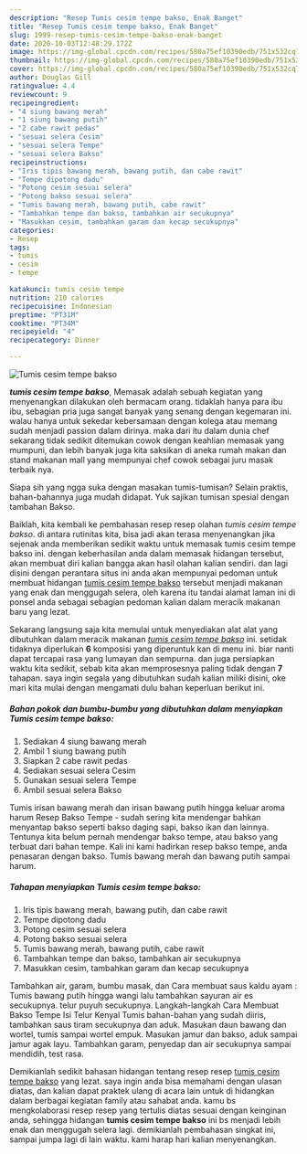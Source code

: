 ```yaml
---
description: "Resep Tumis cesim tempe bakso, Enak Banget"
title: "Resep Tumis cesim tempe bakso, Enak Banget"
slug: 1999-resep-tumis-cesim-tempe-bakso-enak-banget
date: 2020-10-03T12:48:29.172Z
image: https://img-global.cpcdn.com/recipes/580a75ef10390edb/751x532cq70/tumis-cesim-tempe-bakso-foto-resep-utama.jpg
thumbnail: https://img-global.cpcdn.com/recipes/580a75ef10390edb/751x532cq70/tumis-cesim-tempe-bakso-foto-resep-utama.jpg
cover: https://img-global.cpcdn.com/recipes/580a75ef10390edb/751x532cq70/tumis-cesim-tempe-bakso-foto-resep-utama.jpg
author: Douglas Gill
ratingvalue: 4.4
reviewcount: 9
recipeingredient:
- "4 siung bawang merah"
- "1 siung bawang putih"
- "2 cabe rawit pedas"
- "sesuai selera Cesim"
- "sesuai selera Tempe"
- "sesuai selera Bakso"
recipeinstructions:
- "Iris tipis bawang merah, bawang putih, dan cabe rawit"
- "Tempe dipotong dadu"
- "Potong cesim sesuai selera"
- "Potong bakso sesuai selera"
- "Tumis bawang merah, bawang putih, cabe rawit"
- "Tambahkan tempe dan bakso, tambahkan air secukupnya"
- "Masukkan cesim, tambahkan garam dan kecap secukupnya"
categories:
- Resep
tags:
- tumis
- cesim
- tempe

katakunci: tumis cesim tempe 
nutrition: 210 calories
recipecuisine: Indonesian
preptime: "PT31M"
cooktime: "PT34M"
recipeyield: "4"
recipecategory: Dinner

---
```



![Tumis cesim tempe bakso](https://img-global.cpcdn.com/recipes/580a75ef10390edb/751x532cq70/tumis-cesim-tempe-bakso-foto-resep-utama.jpg)

<b><i>tumis cesim tempe bakso</i></b>, Memasak adalah sebuah kegiatan yang menyenangkan dilakukan oleh bermacam orang. tidaklah hanya para ibu ibu, sebagian pria juga sangat banyak yang senang dengan kegemaran ini. walau hanya untuk sekedar kebersamaan dengan kolega atau memang sudah menjadi passion dalam dirinya. maka dari itu dalam dunia chef sekarang tidak sedikit ditemukan cowok dengan keahlian memasak yang mumpuni, dan lebih banyak juga kita saksikan di aneka rumah makan dan stand makanan mall yang mempunyai chef cowok sebagai juru masak terbaik nya.

Siapa sih yang ngga suka dengan masakan tumis-tumisan? Selain praktis, bahan-bahannya juga mudah didapat. Yuk sajikan tumisan spesial dengan tambahan Bakso.

Baiklah, kita kembali ke pembahasan resep resep olahan <i>tumis cesim tempe bakso</i>. di antara rutinitas kita, bisa jadi akan terasa menyenangkan jika sejenak anda memberikan sedikit waktu untuk memasak tumis cesim tempe bakso ini. dengan keberhasilan anda dalam memasak hidangan tersebut, akan membuat diri kalian bangga akan hasil olahan kalian sendiri. dan lagi disini dengan perantara situs ini anda akan mempunyai pedoman untuk membuat hidangan <u>tumis cesim tempe bakso</u> tersebut menjadi makanan yang enak dan menggugah selera, oleh karena itu tandai alamat laman ini di ponsel anda sebagai sebagian pedoman kalian dalam meracik makanan baru yang lezat.


Sekarang langsung saja kita memulai untuk menyediakan alat alat yang dibutuhkan dalam meracik makanan <u><i>tumis cesim tempe bakso</i></u> ini. setidak tidaknya diperlukan <b>6</b> komposisi yang diperuntuk kan di menu ini. biar nanti dapat tercapai rasa yang lumayan dan sempurna. dan juga persiapkan waktu kita sedikit, sebab kita akan memprosesnya paling tidak dengan <b>7</b> tahapan. saya ingin segala yang dibutuhkan sudah kalian miliki disini, oke mari kita mulai dengan mengamati dulu bahan keperluan berikut ini.

<!--inarticleads1-->

##### Bahan pokok dan bumbu-bumbu yang dibutuhkan dalam menyiapkan Tumis cesim tempe bakso:

1. Sediakan 4 siung bawang merah
1. Ambil 1 siung bawang putih
1. Siapkan 2 cabe rawit pedas
1. Sediakan sesuai selera Cesim
1. Gunakan sesuai selera Tempe
1. Ambil sesuai selera Bakso


Tumis irisan bawang merah dan irisan bawang putih hingga keluar aroma harum Resep Bakso Tempe - sudah sering kita mendengar bahkan menyantap bakso seperti bakso daging sapi, bakso ikan dan lainnya. Tentunya kita belum pernah mendengar bakso tempe, atau bakso yang terbuat dari bahan tempe. Kali ini kami hadirkan resep bakso tempe, anda penasaran dengan bakso. Tumis bawang merah dan bawang putih sampai harum. 

<!--inarticleads2-->

##### Tahapan menyiapkan Tumis cesim tempe bakso:

1. Iris tipis bawang merah, bawang putih, dan cabe rawit
1. Tempe dipotong dadu
1. Potong cesim sesuai selera
1. Potong bakso sesuai selera
1. Tumis bawang merah, bawang putih, cabe rawit
1. Tambahkan tempe dan bakso, tambahkan air secukupnya
1. Masukkan cesim, tambahkan garam dan kecap secukupnya


Tambahkan air, garam, bumbu masak, dan Cara membuat saus kaldu ayam : Tumis bawang putih hingga wangi lalu tambahkan sayuran air es secukupnya. telur puyuh secukupnya. Langkah-langkah Cara Membuat Bakso Tempe Isi Telur Kenyal Tumis bahan-bahan yang sudah diiris, tambahkan saus tiram secukupnya dan aduk. Masukan daun bawang dan wortel, tumis sampai wortel empuk. Masukan jamur dan bakso, aduk sampai jamur agak layu. Tambahkan garam, penyedap dan air secukupnya sampai mendidih, test rasa. 

Demikianlah sedikit bahasan hidangan tentang resep resep <u>tumis cesim tempe bakso</u> yang lezat. saya ingin anda bisa memahami dengan ulasan diatas, dan kalian dapat praktek ulang di acara lain untuk di hidangkan dalam berbagai kegiatan family atau sahabat anda. kamu bs mengkolaborasi resep resep yang tertulis diatas sesuai dengan keinginan anda, sehingga hidangan <b>tumis cesim tempe bakso</b> ini bs menjadi lebih enak dan menggugah selera lagi. demikianlah pembahasan singkat ini, sampai jumpa lagi di lain waktu. kami harap hari kalian menyenangkan.
